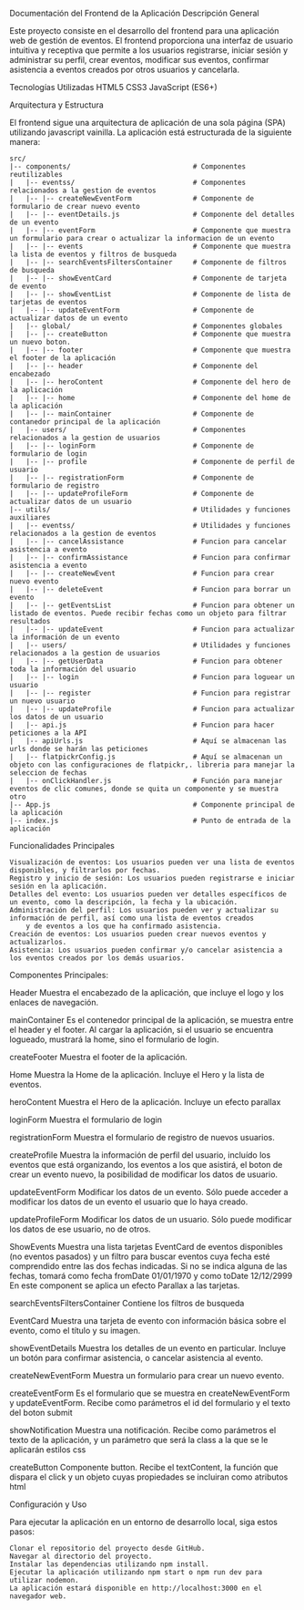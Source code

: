 Documentación del Frontend de la Aplicación
Descripción General

Este proyecto consiste en el desarrollo del frontend para una aplicación web de gestión de eventos. El frontend proporciona una interfaz de usuario intuitiva y receptiva que permite a los usuarios registrarse, iniciar sesión y administrar su perfil, crear eventos, modificar sus eventos, confirmar asistencia a eventos creados por otros usuarios y cancelarla.

Tecnologías Utilizadas
    HTML5
    CSS3
    JavaScript (ES6+)

Arquitectura y Estructura

El frontend sigue una arquitectura de aplicación de una sola página (SPA) utilizando javascript vainilla. La aplicación está estructurada de la siguiente manera:


    src/
    |-- components/                              # Componentes reutilizables
    |   |-- eventss/                             # Componentes relacionados a la gestion de eventos
    |   |-- |-- createNewEventForm               # Componente de formulario de crear nuevo evento
    |   |-- |-- eventDetails.js                  # Componente del detalles de un evento
    |   |-- |-- eventForm                        # Componente que muestra un formulario para crear o actualizar la informacion de un evento
    |   |-- |-- events                           # Componente que muestra la lista de eventos y filtros de busqueda
    |   |-- |-- searchEventsFiltersContainer     # Componente de filtros de busqueda
    |   |-- |-- showEventCard                    # Componente de tarjeta de evento
    |   |-- |-- showEventList                    # Componente de lista de tarjetas de eventos
    |   |-- |-- updateEventForm                  # Componente de actualizar datos de un evento
    |   |-- global/                              # Componentes globales
    |   |-- |-- createButton                     # Componente que muestra un nuevo boton. 
    |   |-- |-- footer                           # Componente que muestra el footer de la aplicación
    |   |-- |-- header                           # Componente del encabezado
    |   |-- |-- heroContent                      # Componente del hero de la aplicación
    |   |-- |-- home                             # Componente del home de la aplicación
    |   |-- |-- mainContainer                    # Componente de contanedor principal de la aplicación
    |   |-- users/                               # Componentes relacionados a la gestion de usuarios
    |   |-- |-- loginForm                        # Componente de formulario de login
    |   |-- |-- profile                          # Componente de perfil de usuario
    |   |-- |-- registrationForm                 # Componente de formulario de registro
    |   |-- |-- updateProfileForm                # Componente de actualizar datos de un usuario
    |-- utils/                                   # Utilidades y funciones auxiliares
    |   |-- eventss/                             # Utilidades y funciones relacionados a la gestion de eventos
    |   |-- |-- cancelAssistance                 # Funcion para cancelar asistencia a evento
    |   |-- |-- confirmAssistance                # Funcion para confirmar asistencia a evento
    |   |-- |-- createNewEvent                   # Funcion para crear nuevo evento
    |   |-- |-- deleteEvent                      # Funcion para borrar un evento
    |   |-- |-- getEventsList                    # Funcion para obtener un listado de eventos. Puede recibir fechas como un objeto para filtrar resultados
    |   |-- |-- updateEvent                      # Funcion para actualizar la información de un evento
    |   |-- users/                               # Utilidades y funciones relacionados a la gestion de usuarios
    |   |-- |-- getUserData                      # Funcion para obtener toda la información del usuario
    |   |-- |-- login                            # Funcion para loguear un usuario
    |   |-- |-- register                         # Funcion para registrar un nuevo usuario
    |   |-- |-- updateProfile                    # Funcion para actualizar los datos de un usuario
    |   |-- api.js                               # Funcion para hacer peticiones a la API
    |   |-- apiUrls.js                           # Aquí se almacenan las urls donde se harán las peticiones
    |   |-- flatpickrConfig.js                   # Aquí se almacenan un objeto con las configuraciones de flatpickr,. libreria para manejar la seleccion de fechas
    |   |-- onClickHandler.js                    # Función para manejar eventos de clic comunes, donde se quita un componente y se muestra otro
    |-- App.js                                   # Componente principal de la aplicación
    |-- index.js                                 # Punto de entrada de la aplicación


Funcionalidades Principales

    Visualización de eventos: Los usuarios pueden ver una lista de eventos disponibles, y filtrarlos por fechas.
    Registro y inicio de sesión: Los usuarios pueden registrarse e iniciar sesión en la aplicación.
    Detalles del evento: Los usuarios pueden ver detalles específicos de un evento, como la descripción, la fecha y la ubicación.
    Administración del perfil: Los usuarios pueden ver y actualizar su información de perfil, así como una lista de eventos creados
        y de eventos a los que ha confirmado asistencia.
    Creación de eventos: Los usuarios pueden crear nuevos eventos y actualizarlos.
    Asistencia: Los usuarios pueden confirmar y/o cancelar asistencia a los eventos creados por los demás usuarios.

Componentes Principales:

Header
    Muestra el encabezado de la aplicación, que incluye el logo y los enlaces de navegación.

mainContainer
    Es el contenedor principal de la aplicación, se muestra entre el header y el footer. Al cargar la aplicación, si el usuario se encuentra
    logueado, mustrará la home, sino el formulario de login.

createFooter
    Muestra el footer de la aplicación.

Home
    Muestra la Home de la aplicación. Incluye el Hero y la lista de eventos.

heroContent
    Muestra el Hero de la aplicación. Incluye un efecto parallax

loginForm
    Muestra el formulario de login

registrationForm
    Muestra el formulario de registro de nuevos usuarios.

createProfile
    Muestra la información de perfil del usuario, incluído los eventos que está organizando, los eventos a los que asistirá, el boton de crear un evento nuevo, la posibilidad de modificar los datos de usuario.

updateEventForm
    Modificar los datos de un evento. Sólo puede acceder a modificar los datos de un evento el usuario que lo haya creado.

updateProfileForm
    Modificar los datos de un usuario. Sólo puede modificar los datos de ese usuario, no de otros.

ShowEvents
    Muestra una lista tarjetas EventCard de eventos disponibles (no eventos pasados) y un filtro para buscar eventos cuya fecha
esté comprendido entre las dos fechas indicadas. Si no se indica alguna de las fechas, tomará como fecha fromDate 01/01/1970 y como
toDate 12/12/2999 En este component se aplica un efecto Parallax a las tarjetas.

searchEventsFiltersContainer
    Contiene los filtros de busqueda

EventCard
    Muestra una tarjeta de evento con información básica sobre el evento, como el título y su imagen.

showEventDetails
    Muestra los detalles de un evento en particular. Incluye un botón para confirmar asistencia, o cancelar asistencia al evento.

createNewEventForm
    Muestra un formulario para crear un nuevo evento.

createEventForm
    Es el formulario que se muestra en createNewEventForm y updateEventForm. Recibe como parámetros el id del formulario y el texto del boton submit

showNotification
    Muestra una notificación. Recibe como parámetros el texto de la aplicación, y un parámetro que será la class a la que se le aplicarán estilos css

createButton
    Componente button. Recibe el textContent, la función que dispara el click y un objeto cuyas propiedades se incluiran como atributos html

Configuración y Uso

Para ejecutar la aplicación en un entorno de desarrollo local, siga estos pasos:

    Clonar el repositorio del proyecto desde GitHub.
    Navegar al directorio del proyecto.
    Instalar las dependencias utilizando npm install.
    Ejecutar la aplicación utilizando npm start o npm run dev para utilizar nodemon.
    La aplicación estará disponible en http://localhost:3000 en el navegador web.